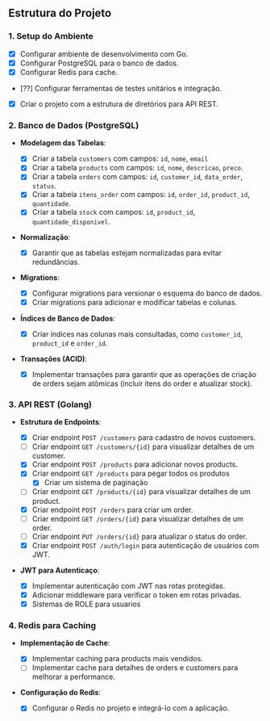 ## **Estrutura do Projeto**

### **1. Setup do Ambiente**

- [x] Configurar ambiente de desenvolvimento com Go.
- [x] Configurar PostgreSQL para o banco de dados.
- [x] Configurar Redis para cache.
- [??] Configurar ferramentas de testes unitários e integração.
- [x] Criar o projeto com a estrutura de diretórios para API REST.

### **2. Banco de Dados (PostgreSQL)**

- **Modelagem das Tabelas**:
  - [x] Criar a tabela `customers` com campos: `id`, `nome`, `email`
  - [x] Criar a tabela `products` com campos: `id`, `nome`, `descricao`, `preco`.
  - [x] Criar a tabela `orders` com campos: `id`, `customer_id`, `data_order`, `status`.
  - [x] Criar a tabela `itens_order` com campos: `id`, `order_id`, `product_id`, `quantidade`.
  - [x] Criar a tabela `stock` com campos: `id`, `product_id`, `quantidade_disponivel`.
- **Normalização**:
  - [x] Garantir que as tabelas estejam normalizadas para evitar redundâncias.
- **Migrations**:

  - [x] Configurar migrations para versionar o esquema do banco de dados.
  - [x] Criar migrations para adicionar e modificar tabelas e colunas.

- **Índices de Banco de Dados**:

  - [x] Criar índices nas colunas mais consultadas, como `customer_id`, `product_id` e `order_id`.

- **Transações (ACID)**:
  - [x] Implementar transações para garantir que as operações de criação de orders sejam atômicas (incluir itens do order e atualizar stock).

### **3. API REST (Golang)**

- **Estrutura de Endpoints**:

  - [x] Criar endpoint `POST /customers` para cadastro de novos customers.
  - [ ] Criar endpoint `GET /customers/{id}` para visualizar detalhes de um customer.
  - [x] Criar endpoint `POST /products` para adicionar novos products.
  - [x] Criar endpoint `GET /products` para pegar todos os produtos
    - [x] Criar um sistema de paginação
  - [ ] Criar endpoint `GET /products/{id}` para visualizar detalhes de um product.
  - [x] Criar endpoint `POST /orders` para criar um order.
  - [ ] Criar endpoint `GET /orders/{id}` para visualizar detalhes de um order.
  - [ ] Criar endpoint `PUT /orders/{id}` para atualizar o status do order.
  - [x] Criar endpoint `POST /auth/login` para autenticação de usuários com JWT.

- **JWT para Autenticaço**:
  - [x] Implementar autenticação com JWT nas rotas protegidas.
  - [x] Adicionar middleware para verificar o token em rotas privadas.
  - [x] Sistemas de ROLE para usuarios

### **4. Redis para Caching**

- **Implementação de Cache**:

  - [x] Implementar caching para products mais vendidos.
  - [ ] Implementar cache para detalhes de orders e customers para melhorar a performance.

- **Configuração do Redis**:
  - [x] Configurar o Redis no projeto e integrá-lo com a aplicação.
